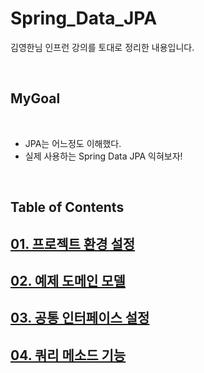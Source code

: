 # Spring_Data_JPA

김영한님 인프런 강의를 토대로 정리한 내용입니다.

</br>

## MyGoal

</br>

- JPA는 어느정도 이해했다.
- 실제 사용하는 Spring Data JPA 익혀보자!

</br>

## Table of Contents

## [01. 프로젝트 환경 설정](./doc/section01.md)

## [02. 예제 도메인 모델](./doc/section02.md)

## [03. 공통 인터페이스 설정](./doc/section03.md)

## [04. 쿼리 메소드 기능](./doc/section04.md)
